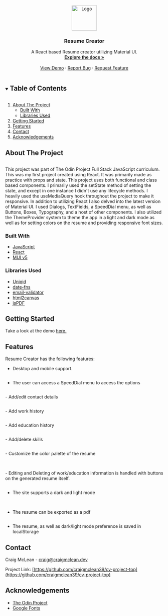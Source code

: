 <!--
*** Thanks for checking out the Best-README-Template. If you have a suggestion
*** that would make this better, please fork the repo and create a pull request
*** or simply open an issue with the tag "enhancement".
*** Thanks again! Now go create something AMAZING! :D
***
-->

<!-- PROJECT SHIELDS -->
<!--
*** I'm using markdown "reference style" links for readability.
*** Reference links are enclosed in brackets [ ] instead of parentheses ( ).
*** See the bottom of this document for the declaration of the reference variables
*** for contributors-url, forks-url, etc. This is an optional, concise syntax you may use.
*** https://www.markdownguide.org/basic-syntax/#reference-style-links
-->
<!-- [![Contributors][contributors-shield]][contributors-url]
[![Forks][forks-shield]][forks-url]
[![Stargazers][stars-shield]][stars-url]
[![Issues][issues-shield]][issues-url]
[![MIT License][license-shield]][license-url]
[![LinkedIn][linkedin-shield]][linkedin-url] -->

<!-- PROJECT LOGO -->
<br />
<p align="center">
  <a href="https://github.com/craigmclean39/cv-project-top">
    <img src="readme-images/logo.png" alt="Logo" width="80" height="80">
  </a>

  <h3 align="center">Resume Creator</h3>

  <p align="center">
    A React based Resume creator utilizing Material UI.
    <br />
    <a href="https://github.com/craigmclean39/cv-project-top"><strong>Explore the docs »</strong></a>
    <br />
    <br />
    <a href="https://craigmclean39.github.io/cv-project-top/">View Demo</a>
    ·
    <a href="https://github.com/craigmclean39/cv-project-top/issues">Report Bug</a>
    ·
    <a href="https://github.com/craigmclean39/cv-project-top/issues">Request Feature</a>
  </p>
</p>

<!-- TABLE OF CONTENTS -->
<details open="open">
  <summary><h2 style="display: inline-block">Table of Contents</h2></summary>
  <ol>
    <li>
      <a href="#about-the-project">About The Project</a>
      <ul>
        <li><a href="#built-with">Built With</a></li>
        <li><a href="#libraries-used">Libraries Used</a></li>
      </ul>
    </li>
    <li>
      <a href="#getting-started">Getting Started</a>
    </li>
    <li><a href="#features">Features</a></li>
    <li><a href="#contact">Contact</a></li>
    <li><a href="#acknowledgements">Acknowledgements</a></li>
  </ol>
</details>

<!-- ABOUT THE PROJECT -->

## About The Project

<p align="center">
  <img src="readme-images/readme-lightmode.png" alt=""><br>
</p>

<p>
This project was part of The Odin Project Full Stack JavaScript curriculum. This was my first project created using React. It was primarily made as practice with props and state. This project uses both functional and class based components. I primarily used the setState method of setting the state, and except in one instance I didn't use any lifecycle methods. I heavily used the useMediaQuery hook throughout the project to make it responsive. In addition to utilizing React I also delved into the latest version of Material UI. I used Dialogs, TextFields, a SpeedDial menu, as well as Buttons, Boxes, Typography, and a host of other components. I also utilized the ThemeProvider system to theme the app in a light and dark mode as well as for setting colors on the resume and providing responsive font sizes.
</p>

### Built With

- [JavaScript](https://developer.mozilla.org/en-US/docs/Web/JavaScript)
- [React](https://reactjs.org/)
- [MUI v5](https://mui.com/)

### Libraries Used

- [Uniqid](https://www.npmjs.com/package/uniqid)
- [date-fns](https://date-fns.org/)
- [email-validator](https://www.npmjs.com/package/email-validator)
- [html2canvas](https://html2canvas.hertzen.com/)
- [jsPDF](https://www.npmjs.com/package/jspdf)

<!-- GETTING STARTED -->

## Getting Started

Take a look at the demo <a href="https://craigmclean39.github.io/cv-project-top/">here.</a>

<!-- USAGE EXAMPLES -->

## Features

Resume Creator has the following features:

- Desktop and mobile support.
<p>
  <img src="readme-images/readme-mobile-overview.png" alt=""><img src="readme-images/readme-mobile-form.png" alt="">
</p>

- The user can access a SpeedDial menu to access the options
<p>
<img src="readme-images/readme-speeddial.png" alt="">
</p>
- Add/edit contact details
<p>
  <img src="readme-images/readme-contactform.png" alt="">
</p>
- Add work history
<p>
  <img src="readme-images/readme-workform.png" alt="">
</p>
- Add education history
<p>
  <img src="readme-images/readme-educationform.png" alt="">
</p>
- Add/delete skills
<p>
  <img src="readme-images/readme-skillsform.png" alt="">
</p>
- Customize the color palette of the resume
<p>
  <img src="readme-images/readme-customizeform.png" alt=""><br>
  <img src="readme-images/readme-custom1.png"  alt="">
  <img src="readme-images/readme-custom2.png"  alt="">

</p>
- Editing and Deleting of work/education information is handled with buttons on the generated resume itself.
<p>
  <img src="readme-images/readme-editdelete.png" alt="">
</p>

- The site supports a dark and light mode
<p>
  <img src="readme-images/readme-darkmode.png" alt="">
  <img src="readme-images/readme-lightmode.png" alt="">
</p>

- The resume can be exported as a pdf
<p>
  <img src="readme-images/readme-headerbuttons.png" alt=""><br>
  <img src="readme-images/readme-pdf.png" alt="">
</p>

- The resume, as well as dark/light mode preference is saved in localStorage

<!-- CONTACT -->

## Contact

Craig McLean - craig@craigmclean.dev

Project Link: [https://github.com/craigmclean39/cv-project-top](https://github.com/craigmclean39/cv-project-top)

<!-- ACKNOWLEDGEMENTS -->

## Acknowledgements

- [The Odin Project](https://www.theodinproject.com/)
- [Google Fonts](https://fonts.google.com/)
